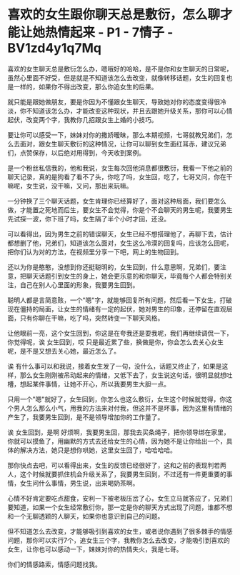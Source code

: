 # 喜欢的女生跟你聊天总是敷衍，怎么聊才能让她热情起来 - P1 - 7情子 - BV1zd4y1q7Mq

喜欢的女生聊天总是敷衍怎么办，嗯哦好的哈哈，是不是你和女生聊天的日常呢，虽然心里面不好受，但是就是不知道该怎么去改变，就像转移话题，女生的回复也是一样的，如果你不得出改变，那么你追女生的后果。

就只能是跟她做朋友，要是你因为不懂跟女生聊天，导致她对你的态度变得很冷淡，你不知道该怎么办，才能改变这种现状，并且去跟她升级关系，那你可以心情起伏，改变两个字，我教你几招跟女生上婚的小技巧。

要让你可以感受一下，妹妹对你的撒娇暧昧，那么本期视频，七哥就教兄弟们，怎么去面对，跟女生聊天敷衍的这种情况，让你可以聊到女生面红耳赤，建议兄弟们，点赞保存，以后绝对用得到，今天收到案例。

是一个粉丝私信我的，他和我说，女生每次回他消息都很敷衍，我看一下他之前的聊天记录，真的是狗看了看不了头，你吃了吗，女生回，吃了，七哥又问，你在干嘛呢，女生说，没干嘛，又问，那出来玩嘛。

一分钟换了三个聊天话题，女生肯理你已经算好了，面对这种局面，我们要怎么做，才能置之死地而后生，要女生不会觉得，你是个不会聊天的男生呢，我要男生先试探一波，你下班了吗，女生隔了半个小时才回，还没。

可以看得出，因为男生之前的错误聊天，女生已经不想搭理他了，再聊下去，估计都想删了他，兄弟们，知道该怎么面对，女生这么冷漠的回复吗，应该怎么回呢，把你们认为对的方法，在视频里分享一下吧，网上的生物回到。

还以为你是憨憨，没想到你还挺聪明的，女生回到，什么意思啊，兄弟们，要注意，把聊天话题引到女生的身上，她会更乐意的和你聊天，毕竟每个人都会特别关注，自己在别人心里面的形象，我要男生回到。

聪明人都是言简意赅，一个"嗯"字，就能够回复所有问题，然后看一下女生，打破现在僵持的局面，让女生的情绪有一定的起伏，她对男生的印象，还停留在直观层面，只有你聊在干嘛，吃了吗，突然转变一下聊天风格。

让他眼前一亮，这个女生回到，你这是在夸我还是耍我呢，我们再继续调侃一下，你觉得呢，诶 女生回到，哎 只是最近累了些，换做是你，你会怎么去关心女生呢，是不是又想去关心她，最近怎么了。

诶 有什么事可以和我说，接着女生发了一句，没什么，话题又终止了，如果是这样，那么女生刚刚被吊动起来的情绪，又低下去了，女生说这句话，很明显就想吐槽，想起某件事情，让她不开心，所以我要男生大胆一点。

只用一个"嗯"就好了，女生回到，你怎么也这么敷衍，女生这个时候就觉得，你这个男人怎么那么小气，用我的方法来对付我，但这并不是坏事，因为这里有情绪的产生了，我要男生回到，是不是领导增加你的工作量了。

诶 女生回到，是啊 好烦啊，我要男生回，那我去买条绳子，把你领导绑在家里，你就可以摸鱼了，用幽默的方式去还给女生的心情，因为她不是让你给出一个，具体的解决方法，她只是想你哄她，这里女生回了，哈哈哈哈。

那你快点去吧，可以看得出来，女生的反馈已经很好了，这和之前的表现判若两人，这个时候就要抓住机会升级关系了，我要男生回到，不过还有一件更重要的事情，女生问什么事情，男生说，出来喝奶茶啊。

心情不好肯定要吃点甜食，安利一下被老板压岔了心，女生立马就答应了，兄弟们要知道，如果一个女生经常敷衍你，那一定是你的聊天方式出现了问题，谁都不想和一个无聊透颖的人聊天，如果你也意识到自己的问题。

但不知道怎么去改变，才能够吸引到喜欢的女生，或者说你遇到了很多棘手的情感问题，那你可以实行7个，追女生三个字，我教你怎么去改变，才能吸引到喜欢的女生，让你也可以感动一下，妹妹对你的热情失火，我是七哥。

你们的情感路索，情感问题找我。